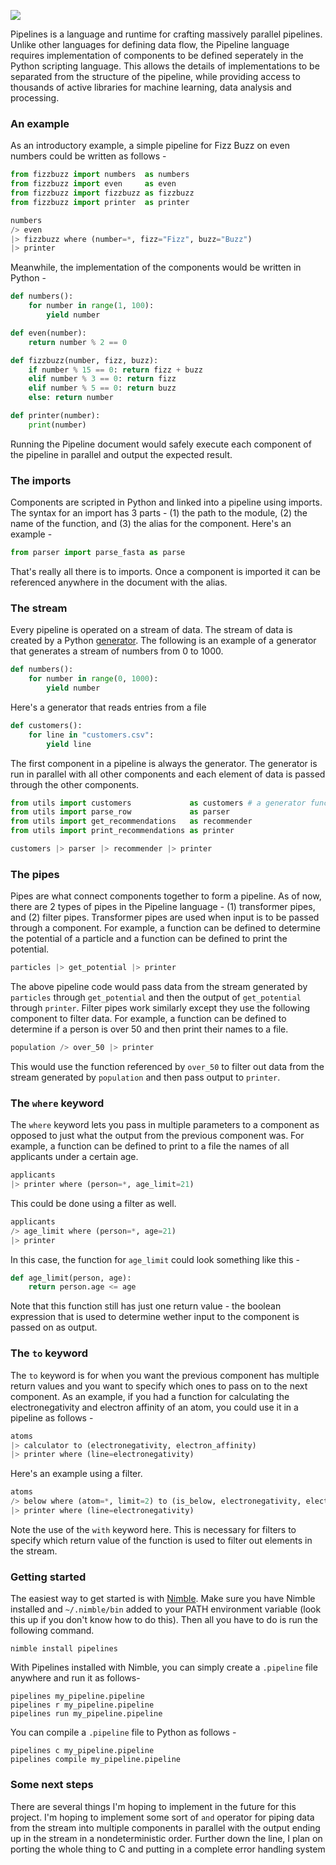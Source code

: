 ![](https://i.imgur.com/YfK7YdY.png)
<!--- https://i.imgur.com/rbx2Hlh.png or https://i.imgur.com/YfK7YdY.png) --->

Pipelines is a language and runtime for crafting massively parallel pipelines. Unlike other languages for defining data flow, the Pipeline language requires implementation of components to be defined seperately in the Python scripting language. This allows the details of implementations to be separated from the structure of the pipeline, while providing access to thousands of active libraries for machine learning, data analysis and processing.

### An example

As an introductory example, a simple pipeline for Fizz Buzz on even numbers could be written as follows -

```python
from fizzbuzz import numbers  as numbers
from fizzbuzz import even     as even
from fizzbuzz import fizzbuzz as fizzbuzz
from fizzbuzz import printer  as printer

numbers
/> even 
|> fizzbuzz where (number=*, fizz="Fizz", buzz="Buzz")
|> printer
```

Meanwhile, the implementation of the components would be written in Python -

```python
def numbers():
    for number in range(1, 100):
        yield number

def even(number):
    return number % 2 == 0

def fizzbuzz(number, fizz, buzz):
    if number % 15 == 0: return fizz + buzz
    elif number % 3 == 0: return fizz
    elif number % 5 == 0: return buzz
    else: return number

def printer(number):
    print(number)
```

Running the Pipeline document would safely execute each component of the pipeline in parallel and output the expected result.

### The imports

Components are scripted in Python and linked into a pipeline using imports. The syntax for an import has 3 parts - (1) the path to the module, (2) the name of the function, and (3) the alias for the component. Here's an example -
```python
from parser import parse_fasta as parse
```
That's really all there is to imports. Once a component is imported it can be referenced anywhere in the document with the alias.

### The stream

Every pipeline is operated on a stream of data. The stream of data is created by a Python [generator](https://docs.python.org/3/tutorial/classes.html#generators). The following is an example of a generator that generates a stream of numbers from 0 to 1000.
```python
def numbers():
    for number in range(0, 1000):
        yield number
```
Here's a generator that reads entries from a file
```python
def customers():
    for line in "customers.csv":
        yield line
```
The first component in a pipeline is always the generator. The generator is run in parallel with all other components and each element of data is passed through the other components.
```python
from utils import customers             as customers # a generator function in the utils module
from utils import parse_row             as parser
from utils import get_recommendations   as recommender
from utils import print_recommendations as printer

customers |> parser |> recommender |> printer
```

### The pipes

Pipes are what connect components together to form a pipeline. As of now, there are 2 types of pipes in the Pipeline language - (1) transformer pipes, and (2) filter pipes. Transformer pipes are used when input is to be passed through a component. For example, a function can be defined to determine the potential of a particle and a function can be defined to print the potential.
```python
particles |> get_potential |> printer
```
The above pipeline code would pass data from the stream generated by `particles` through `get_potential` and then the output of `get_potential` through `printer`. Filter pipes work similarly except they use the following component to filter data. For example, a function can be defined to determine if a person is over 50 and then print their names to a file.
```python
population /> over_50 |> printer
```
This would use the function referenced by `over_50` to filter out data from the stream generated by `population` and then pass output to `printer`.

### The `where` keyword

The `where` keyword lets you pass in multiple parameters to a component as opposed to just what the output from the previous component was. For example, a function can be defined to print to a file the names of all applicants under a certain age.
```python
applicants
|> printer where (person=*, age_limit=21)
```
This could be done using a filter as well.
```python
applicants
/> age_limit where (person=*, age=21)
|> printer
```
In this case, the function for `age_limit` could look something like this -
```python
def age_limit(person, age):
    return person.age <= age
```
Note that this function still has just one return value - the boolean expression that is used to determine wether input to the component is passed on as output.

### The `to` keyword
The `to` keyword is for when you want the previous component has multiple return values and you want to specify which ones to pass on to the next component. As an example, if you had a function for calculating the electronegativity and electron affinity of an atom, you could use it in a pipeline as follows -
```python
atoms
|> calculator to (electronegativity, electron_affinity)
|> printer where (line=electronegativity)
```
Here's an example using a filter.
```python
atoms
/> below where (atom=*, limit=2) to (is_below, electronegativity, electron_affinity) with is_below
|> printer where (line=electronegativity)
```
Note the use of the `with` keyword here. This is necessary for filters to specify which return value of the function is used to filter out elements in the stream.

### Getting started

The easiest way to get started is with [Nimble](https://github.com/nim-lang/nimble/). Make sure you have Nimble installed and `~/.nimble/bin` added to your PATH environment variable (look this up if you don't know how to do this). Then all you have to do is run the following command.
```
nimble install pipelines
```
With Pipelines installed with Nimble, you can simply create a `.pipeline` file anywhere and run it as follows-
```
pipelines my_pipeline.pipeline
pipelines r my_pipeline.pipeline
pipelines run my_pipeline.pipeline
```
You can compile a `.pipeline` file to Python as follows -
```
pipelines c my_pipeline.pipeline
pipelines compile my_pipeline.pipeline
```

### Some next steps

There are several things I'm hoping to implement in the future for this project. I'm hoping to implement some sort of `and` operator for piping data from the stream into multiple components in parallel with the output ending up in the stream in a nondeterministic order. Further down the line, I plan on porting the whole thing to C and putting in a complete error handling system
